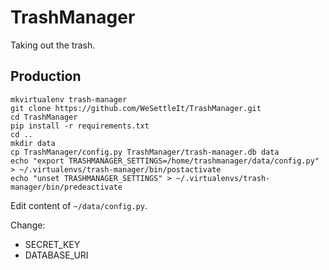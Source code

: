 # TrashManager
Taking out the trash.

## Production
```
mkvirtualenv trash-manager
git clone https://github.com/WeSettleIt/TrashManager.git
cd TrashManager
pip install -r requirements.txt
cd ..
mkdir data
cp TrashManager/config.py TrashManager/trash-manager.db data
echo "export TRASHMANAGER_SETTINGS=/home/trashmanager/data/config.py" > ~/.virtualenvs/trash-manager/bin/postactivate
echo "unset TRASHMANAGER_SETTINGS" > ~/.virtualenvs/trash-manager/bin/predeactivate
```

Edit content of `~/data/config.py`.

Change:

* SECRET_KEY
* DATABASE_URI